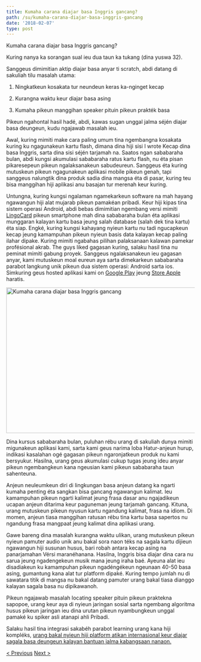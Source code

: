 ```yaml
---
title: Kumaha carana diajar basa Inggris gancang?
path: /su/kumaha-carana-diajar-basa-inggris-gancang
date: '2018-02-07'
type: post
---
```


Kumaha carana diajar basa Inggris gancang?

Kuring nanya ka sorangan sual ieu dua taun ka tukang (dina yuswa 32).

Sanggeus dimimitian aktip diajar basa anyar ti scratch, abdi datang di sakuliah tilu masalah utama:

1. Ningkatkeun kosakata tur neundeun keras ka-nginget kecap

2. Kurangna waktu keur diajar basa asing

3. Kumaha pikeun manggihan speaker pituin pikeun prakték basa

Pikeun ngahontal hasil hadé, abdi, kawas sugan unggal jalma séjén diajar basa deungeun, kudu ngajawab masalah ieu.

Awal, kuring mimiti make cara paling umum tina ngembangna kosakata kuring ku ngagunakeun kartu flash, dimana dina hiji sisi I wrote Kecap dina basa Inggris, sarta dina sisi séjén tarjamah na. Saatos ngan sababaraha bulan, abdi kungsi akumulasi sababaraha ratus kartu flash, nu éta pisan pikaresepeun pikeun ngalaksanakeun sabudeureun. Sanggeus éta kuring mutuskeun pikeun ngagunakeun aplikasi mobile pikeun genah, tapi sanggeus nalungtik dina produk sadia dina mangsa éta di pasar, kuring teu bisa manggihan hiji aplikasi anu basajan tur merenah keur kuring.

Untungna, kuring kungsi ngalaman ngamekarkeun software na mah hayang ngawangun hiji alat mujarab pikeun pamakéan pribadi. Keur hiji kipas tina sistem operasi Android, abdi bebas dimimitian ngembang versi mimiti <a href="https://lingocard.com">LingoCard</a> pikeun smartphone mah dina sababaraha bulan éta aplikasi munggaran kalayan kartu basa jeung salah database (salah dek tina kartu) éta siap. Engké, kuring kungsi kahayang nyieun kartu nu tadi ngucapkeun kecap jeung kamampuhan pikeun nyieun basis data kalayan kecap paling ilahar dipake. Kuring mimiti ngabahas pilihan palaksanaan kalawan pamekar profésional akrab. The guys liked gagasan kuring, salaku hasil tina nu peminat mimiti gabung proyek. Sanggeus ngalaksanakeun ieu gagasan anyar, kami mutuskeun moal eureun aya sarta dimekarkeun sababaraha parabot langkung unik pikeun dua sistem operasi: Android sarta ios. Simkuring geus hosted aplikasi kami on <a href="https://play.google.com/store/apps/details?id=com.lingocard.lingocard">Google Play</a> jeung <a href="https://itunes.apple.com/us/app/lingocard/id1217076835?mt=8">Store Apple</a> haratis.

<img class="aligncenter wp-image-5587" src="../images/2018/01/LigoCard-App-small.png" alt="Kumaha carana diajar basa Inggris gancang" width="973" height="388" />

Dina kursus sababaraha bulan, puluhan rébu urang di sakuliah dunya mimiti migunakeun aplikasi kami, sarta kami geus narima loba Hatur-anjeun hurup, indikasi kasalahan ogé gagasan pikeun ngaronjatkeun produk nu kami bersyukur. Hasilna, urang geus akumulasi cukup tugas jeung ideu anyar pikeun ngembangkeun kana ngeusian kami pikeun sababaraha taun sahenteuna.

Anjeun neuleumkeun diri di lingkungan basa anjeun datang ka ngarti kumaha penting éta sangkan bisa gancang ngawangun kalimat. Ieu kamampuhan pikeun ngarti kalimat jeung frasa dasar anu ngajadikeun ucapan anjeun ditarima keur paguneman jeung tarjamah gancang. Kituna, urang mutuskeun pikeun nyusun kartu ngandung kalimat, frasa na idiom. Di momen, anjeun tiasa manggihan ratusan rébu tina kartu basa sapertos nu ngandung frasa mangpaat jeung kalimat dina aplikasi urang.

Gawe bareng dina masalah kurangna waktu ulikan, urang mutuskeun pikeun nyieun pamuter audio unik anu bakal sora naon téks na sagala kartu dijieun ngawangun hiji susunan husus, bari robah antara kecap asing na panarjamahan Vérsi maranéhanana. Hasilna, Inggris bisa diajar dina cara nu sarua jeung ngadengekeun musik mana jeung iraha baé. Ayeuna alat ieu disadiakeun ku kamampuhan pikeun ngadéngékeun ngeunaan 40-50 basa asing, gumantung kana alat tur platform dipaké. Kuring tempo jumlah nu di sawatara titik di mangsa nu bakal datang pamuter urang bakal tiasa dianggo kalayan sagala basa nu dipikawanoh.

Pikeun ngajawab masalah locating speaker pituin pikeun praktekna sapopoe, urang keur aya di nyieun jaringan sosial sarta ngembang algoritma husus pikeun jaringan ieu dina urutan pikeun nyambungkeun unggal pamaké ku spiker asli atanapi ahli Pribadi.

Salaku hasil tina integrasi sakabéh parabot learning urang kana hiji kompléks, <a href="https://lingocard.com">urang bakal nyieun hiji platform atikan internasional keur diajar sagala basa deungeun kalayan bantuan jalma kabangsaan nanaon.</a>

<a href="/su/kumaha-carana-manggihan-speaker-pituin-pikeun-praktek-basa">< Previous</a> <a href="/su/kartu-basa">Next ></a>